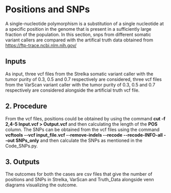 # Positions and SNPs

A single-nucleotide polymorphism is a substitution of a single nucleotide at a specific position in the genome that is present in a sufficiently large fraction of the population. In this section, snps from different somatic variant callers are compared with the artifical truth data obtained from https://ftp-trace.ncbi.nlm.nih.gov/ 

## Inputs

As input, three vcf files from the Strelka somatic variant caller with the tumor purity of 0.3, 0.5 and 0.7 respectively are considered, three vcf files from the VarScan variant caller with the tumor purity of 0.3, 0.5 and 0.7 respectively are considered alongside the artificial truth vcf file.

## 2. Procedure

From the vcf files, positions could be obtained by using the command **cut -f 2,4-5 Input.vcf > Output.vcf** and then calculating the length of the **POS** column. The SNPs can be obtained from the vcf files using the command **vcftools --vcf input_file.vcf --remove-indels --recode --recode-INFO-all --out SNPs_only** and then calculate the SNPs as mentioned in the Code_SNPs.py.

## 3. Outputs

The outcomes for both the cases are csv files that give the number of positions and SNPs in Strelka, VarScan and Truth_Data alongside venn diagrams visualizing the outcome.
